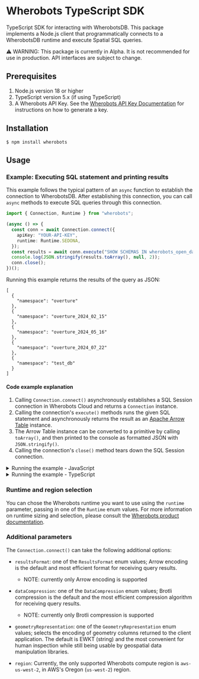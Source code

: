 # Wherobots TypeScript SDK

TypeScript SDK for interacting with WherobotsDB. This package implements a Node.js
client that programmatically connects to a WherobotsDB runtime and execute Spatial SQL queries.

:warning: WARNING: This package is currently in Alpha. It is not recommended for use in production.
API interfaces are subject to change.

## Prerequisites

1. Node.js version 18 or higher
1. TypeScript version 5.x (if using TypeScript)
1. A Wherobots API Key. See the [Wherobots API Key Documentation](https://docs.wherobots.com/latest/get-started/api-keys/)
   for instructions on how to generate a key.

## Installation

```
$ npm install wherobots
```

## Usage

### Example: Executing SQL statement and printing results

This example follows the typical pattern of an `async` function to establish the connection to WherobotsDB.
After establishing this connection, you can call `async` methods to execute SQL queries through this connection.

```ts
import { Connection, Runtime } from "wherobots";

(async () => {
  const conn = await Connection.connect({
    apiKey: "YOUR-API-KEY",
    runtime: Runtime.SEDONA,
  });
  const results = await conn.execute("SHOW SCHEMAS IN wherobots_open_data");
  console.log(JSON.stringify(results.toArray(), null, 2));
  conn.close();
})();
```

Running this example returns the results of the query as JSON:

```
[
  {
    "namespace": "overture"
  },
  {
    "namespace": "overture_2024_02_15"
  },
  {
    "namespace": "overture_2024_05_16"
  },
  {
    "namespace": "overture_2024_07_22"
  },
  {
    "namespace": "test_db"
  }
]
```

#### Code example explanation

1. Calling `Connection.connect()` asynchronously establishes a SQL Session connection
   in Wherobots Cloud and returns a `Connection` instance.
1. Calling the connection's `execute()` methods runs the given SQL statement and
   asynchronously returns the result as an [Apache Arrow Table](https://arrow.apache.org/docs/js/classes/Arrow_dom.Table.html) instance.
1. The Arrow Table instance can be converted to a primitive by calling `toArray()`, and then printed
   to the console as formatted JSON with `JSON.stringify()`.
1. Calling the connection's `close()` method tears down the SQL Session connection.

<details>
  <summary>Running the example - JavaScript</summary>

1. Paste the contents of the above code example into a file called `wherobots-example.js`
1. Run the example with: `node wherobots-example.js`
</details>

<details>
  <summary>Running the example - TypeScript</summary>

1. Paste the contents of the above code example into a file called `wherobots-example.ts`
1. Run the example with: `npx tsx wherobots-example.ts`
</details>

### Runtime and region selection

You can chose the Wherobots runtime you want to use using the `runtime`
parameter, passing in one of the `Runtime` enum values. For more
information on runtime sizing and selection, please consult the
[Wherobots product documentation](https://docs.wherobots.com).

### Additional parameters

The `Connection.connect()` can take the following additional options:

- `resultsFormat`: one of the `ResultsFormat` enum values;
  Arrow encoding is the default and most efficient format for
  receiving query results.

  - NOTE: currently only Arrow encoding is supported

- `dataCompression`: one of the `DataCompression` enum values; Brotli
  compression is the default and the most efficient compression
  algorithm for receiving query results.

  - NOTE: currently only Brotli compression is supported

- `geometryRepresentation`: one of the `GeometryRepresentation` enum
  values; selects the encoding of geometry columns returned to the
  client application. The default is EWKT (string) and the most
  convenient for human inspection while still being usable by
  geospatial data manipulation libraries.

- `region`: Currently, the only supported Wherobots compute region is `aws-us-west-2`,
  in AWS's Oregon (`us-west-2`) region.
